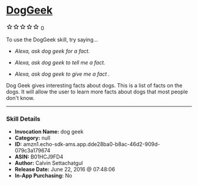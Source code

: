 # [DogGeek](http://alexa.amazon.com/#skills/amzn1.echo-sdk-ams.app.dde28ba0-b8ac-46d2-909d-079c3a179674)
![0 stars](../../images/ic_star_border_black_18dp_1x.png)![0 stars](../../images/ic_star_border_black_18dp_1x.png)![0 stars](../../images/ic_star_border_black_18dp_1x.png)![0 stars](../../images/ic_star_border_black_18dp_1x.png)![0 stars](../../images/ic_star_border_black_18dp_1x.png) 0

To use the DogGeek skill, try saying...

* *Alexa, ask dog geek for a fact.*

* *Alexa, ask dog geek to tell me a fact.*

* *Alexa, ask dog geek to give me a fact .*

Dog Geek gives interesting facts about dogs.  This is a list of facts on the dogs.  It will allow the user to learn more facts about dogs that most people don't know.

***

### Skill Details

* **Invocation Name:** dog geek
* **Category:** null
* **ID:** amzn1.echo-sdk-ams.app.dde28ba0-b8ac-46d2-909d-079c3a179674
* **ASIN:** B01HCJ9FD4
* **Author:** Calvin Settachatgul
* **Release Date:** June 22, 2016 @ 07:48:06
* **In-App Purchasing:** No
